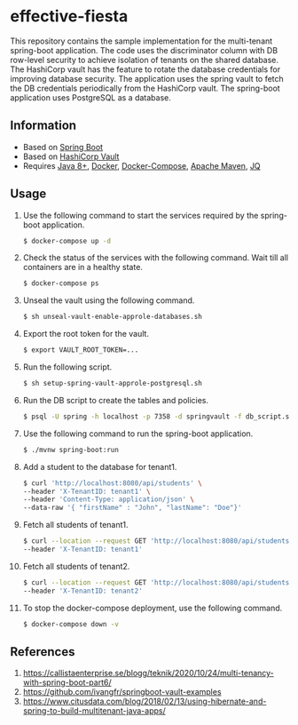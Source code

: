 # effective-fiesta

This repository contains the sample implementation for the multi-tenant spring-boot application. The code uses the discriminator column with DB row-level security to achieve isolation of tenants on the shared database. The HashiCorp vault has the feature to rotate the database credentials for improving database security. The application uses the spring vault to fetch the DB credentials periodically from the HashiCorp vault. The spring-boot application uses PostgreSQL as a database.

## Information

- Based on [Spring Boot](https://spring.io/projects/spring-boot)
- Based on [HashiCorp Vault](https://www.vaultproject.io/)
- Requires [Java 8+](https://openjdk.java.net/install/), [Docker](https://www.docker.com/), [Docker-Compose](https://docs.docker.com/compose/install/), [Apache Maven](https://maven.apache.org/download.cgi), [JQ](https://stedolan.github.io/jq/download/)

## Usage

1. Use the following command to start the services required by the spring-boot application.

   ```bash
   $ docker-compose up -d
   ```

2. Check the status of the services with the following command. Wait till all containers are in a healthy state.

   ```bash
   $ docker-compose ps
   ```

3. Unseal the vault using the following command.

   ```bash
   $ sh unseal-vault-enable-approle-databases.sh
   ```

4. Export the root token for the vault.

   ```bash
   $ export VAULT_ROOT_TOKEN=...
   ```

5. Run the following script.

   ```bash
   $ sh setup-spring-vault-approle-postgresql.sh
   ```

6. Run the DB script to create the tables and policies.

   ```bash
   $ psql -U spring -h localhost -p 7358 -d springvault -f db_script.sql
   ```

7. Use the following command to run the spring-boot application.

   ```bash
   $ ./mvnw spring-boot:run
   ```

8. Add a student to the database for tenant1.

   ```bash
   $ curl 'http://localhost:8080/api/students' \
   --header 'X-TenantID: tenant1' \
   --header 'Content-Type: application/json' \
   --data-raw '{ "firstName" : "John", "lastName": "Doe"}'
   ```

9. Fetch all students of tenant1.

   ```bash
   $ curl --location --request GET 'http://localhost:8080/api/students' \
   --header 'X-TenantID: tenant1'
   ```

10. Fetch all students of tenant2.

    ```bash
    $ curl --location --request GET 'http://localhost:8080/api/students' \
    --header 'X-TenantID: tenant2'
    ```

11. To stop the docker-compose deployment, use the following command.
    ```bash
    $ docker-compose down -v
    ```

## References

1. https://callistaenterprise.se/blogg/teknik/2020/10/24/multi-tenancy-with-spring-boot-part6/
2. https://github.com/ivangfr/springboot-vault-examples
3. https://www.citusdata.com/blog/2018/02/13/using-hibernate-and-spring-to-build-multitenant-java-apps/
